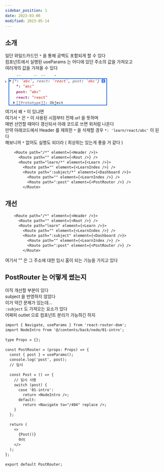 ```yaml
---
sidebar_position: 1
date: 2023-03-06
modified: 2023-05-14
---
```


## 소개

일단 와일드카드인 `*` 을 통해 공백도 포함되게 할 수 있다  
컴포넌트에서 실행된 useParams 는 어디에 있던 주소의 값을 가져오고  
여러개의 값을 가져올 수 있다

![](file/01-multi-layer-router.png)  
여기서 왜 `*` 이 있냐면  
여기서 `*` 은 `*` 이 사용된 시점부터 전체 url 을 뜻하며  
매번 선언할 때마다 갱신되서 아래 코드로 쓰면 위처럼 나온다  
만약 아래코드에서 Header 를 제외한 `*` 을 삭제할 경우 `*: 'learn/react/abc'` 이 된다  
해보니까 `*` 없어도 실행도 되더라 ( 최상위는 있는게 좋을 거 같다 )

```tsx
    <Route path="/*" element={<Header />}>
      <Route path="" element={<Root />} />
      <Route path="learn/*" element={<Learn />}>
        <Route path="" element={<LearnIndex />} />
        <Route path=":subject/*" element={<Dashboard />}>
          <Route path="" element={<LearnIndex />} />
          <Route path=":post" element={<PostRouter />} />
        </Route>
```

## 개선

```tsx
    <Route path="/*" element={<Header />}>
      <Route path="" element={<Root />} />
      <Route path="learn" element={<Learn />}>
        <Route path="" element={<LearnIndex />} />
        <Route path=":subject" element={<Dashboard />}>
          <Route path="" element={<LearnIndex />} />
          <Route path=":post" element={<PostRouter />} />
        </Route>
```

여기서 "" 은 그 주소에 대한 임시 홈이 되는 기능을 가지고 있다

## PostRouter 는 어떻게 썼는지

아직 개선할 부분이 있다  
subject 을 반영하지 않았다  
이거 약간 문제가 있는데...  
`:subject` 도 가져오는 요소가 있다  
어짜피 outlet 으로 컴포넌트 분리가 가능하긴 하지

```tsx
import { Navigate, useParams } from 'react-router-dom';
import NodeIntro from '@/contents/back/node/01-intro';

type Props = {};

const PostRouter = (props: Props) => {
  const { post } = useParams();
  console.log('post', post);
  // 임시

  const Post = () => {
    // 임시 사용
    switch (post) {
      case '01-intro':
        return <NodeIntro />;
      default:
        return <Navigate to="/404" replace />;
    }
  };

  return (
    <>
      {Post()}
      하이
    </>
  );
};

export default PostRouter;
```
